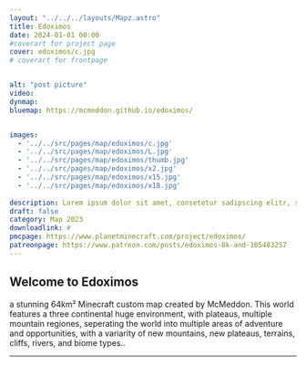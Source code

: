 ```yaml
---
layout: "../../../layouts/Mapz.astro"
title: Edoximos
date: 2024-01-01 00:00 
#coverart for project page
cover: edoximos/c.jpg
# coverart for frontpage


alt: "post picture"
video:
dynmap: 
bluemap: https://mcmeddon.github.io/edoximos/


images:
  - '../../src/pages/map/edoximos/c.jpg'
  - '../../src/pages/map/edoximos/L.jpg'
  - '../../src/pages/map/edoximos/thumb.jpg'
  - '../../src/pages/map/edoximos/x2.jpg'
  - '../../src/pages/map/edoximos/x15.jpg'
  - '../../src/pages/map/edoximos/x18.jpg'
  
description: Lorem ipsum dolor sit amet, consetetur sadipscing elitr, sed diam nonumy eirmod tempor invidunt ut labore et
draft: false
category: Map 2023
downloadlink: #
pmcpage: https://www.planetminecraft.com/project/edoximos/
patreonpage: https://www.patreon.com/posts/edoximos-8k-and-105483257
---
```

## Welcome to Edoximos

a stunning 64km² Minecraft custom map created by McMeddon. This world features a three continental huge environment, with plateaus, multiple mountain regiones, seperating the world into multiple areas of adventure and opportunities, with a variarity of new mountains, new plateaus, terrains, cliffs, rivers, and biome types..

-----
